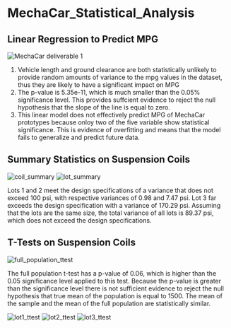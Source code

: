 # MechaCar_Statistical_Analysis

## Linear Regression to Predict MPG
![MechaCar deliverable 1](https://user-images.githubusercontent.com/86164867/135530659-c9246042-72c6-4714-8ad7-a6a5bd89304d.PNG)

1. Vehicle length and ground clearance are both statistically unlikely to provide random amounts of variance to the mpg values in the dataset, thus they are likely to have a significant impact on MPG
2. The p-value is 5.35e-11, which is much smaller than the 0.05% significance level. This provides suffcient evidence to reject the null hypothesis that the slope of the line is equal to zero.
3. This linear model does not effectively predict MPG of MechaCar prototypes because onloy two of the five variable show statistical significance. This is evidence of overfitting and means that the model fails to generalize and predict future data.

## Summary Statistics on Suspension  Coils
![coil_summary](https://user-images.githubusercontent.com/86164867/135538934-46cb5e3b-84df-46db-95af-ec47c05ae21c.PNG)
![lot_summary](https://user-images.githubusercontent.com/86164867/135538946-2b9d1091-82cf-472f-affa-82580397627e.PNG)

Lots 1 and 2 meet the design specifications of a variance that does not exceed 100 psi, with respective variances of 0.98 and 7.47 psi. Lot 3 far exceeds the design specification with a variance of 170.29 psi.  Assuming that the lots are the same size, the total variance of all lots is 89.37 psi, which does not exceed the design specifications.

## T-Tests on Suspension Coils
![full_population_ttest](https://user-images.githubusercontent.com/86164867/135669131-4bd1a9b8-5a77-4519-b94c-dc617accf916.PNG)

The full population t-test has a p-value of 0.06, which is higher than the 0.05 significance level applied to this test. Because the p-value is greater than the significance level there is not sufficient evidence to reject the null hypothesis that true mean of the population is equal to 1500.  The mean of the sample and the mean of the full population are statistically similar.

![lot1_ttest](https://user-images.githubusercontent.com/86164867/135674645-1ee3cb9d-e732-4474-9b74-429e35bc2d55.PNG)
![lot2_ttest](https://user-images.githubusercontent.com/86164867/135674649-a2b66029-a0a0-4a10-b6ed-6fd383bddc80.PNG)
![lot3_ttest](https://user-images.githubusercontent.com/86164867/135674651-304d5b99-5e94-423f-8725-fc4bf6aab95b.PNG)
